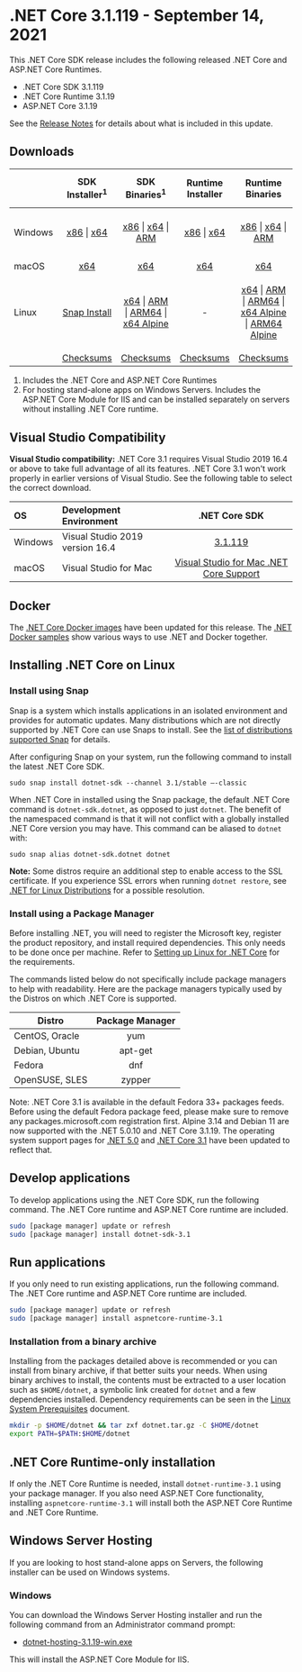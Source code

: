 # .NET Core 3.1.119 - September 14, 2021

This .NET Core SDK release includes the following released .NET Core and ASP.NET Core Runtimes.

* .NET Core SDK 3.1.119
* .NET Core Runtime 3.1.19
* ASP.NET Core 3.1.19

See the [Release Notes](3.1.19.md) for details about what is included in this update.

## Downloads

|           | SDK Installer<sup>1</sup>                        | SDK Binaries<sup>1</sup>                 | Runtime Installer                                        | Runtime Binaries                                 | ASP.NET Core Runtime           | Windows Desktop Runtime           |
| --------- | :------------------------------------------:     | :----------------------:                 | :---------------------------:                            | :-------------------------:                      | :-----------------:            |:-----------------:            |
| Windows   | [x86][dotnet-sdk-win-x86.exe] \| [x64][dotnet-sdk-win-x64.exe] | [x86][dotnet-sdk-win-x86.zip] \| [x64][dotnet-sdk-win-x64.zip] \| [ARM][dotnet-sdk-win-arm.zip] | [x86][dotnet-runtime-win-x86.exe] \| [x64][dotnet-runtime-win-x64.exe] | [x86][dotnet-runtime-win-x86.zip] \| [x64][dotnet-runtime-win-x64.zip] \| [ARM][dotnet-runtime-win-arm.zip]  | [x86][aspnetcore-runtime-win-x86.exe] \| [x64][aspnetcore-runtime-win-x64.exe] \| [ARM][aspnetcore-runtime-win-arm.zip] \|<br/> [Hosting Bundle][dotnet-hosting-win.exe]<sup>2</sup> | [x86][windowsdesktop-runtime-win-x86.exe] \| [x64][windowsdesktop-runtime-win-x64.exe] |
| macOS     | [x64][dotnet-sdk-osx-x64.pkg]  | [x64][dotnet-sdk-osx-x64.tar.gz]     | [x64][dotnet-runtime-osx-x64.pkg] | [x64][dotnet-runtime-osx-x64.tar.gz] | [x64][aspnetcore-runtime-osx-x64.tar.gz]<sup>1</sup> | - |
| Linux     |  [Snap Install](../install-linux.md)  | [x64][dotnet-sdk-linux-x64.tar.gz] \| [ARM][dotnet-sdk-linux-arm.tar.gz] \| [ARM64][dotnet-sdk-linux-arm64.tar.gz] \| [x64 Alpine][dotnet-sdk-linux-musl-x64.tar.gz] | - | [x64][dotnet-runtime-linux-x64.tar.gz] \| [ARM][dotnet-runtime-linux-arm.tar.gz] \| [ARM64][dotnet-runtime-linux-arm64.tar.gz] \| [x64 Alpine][dotnet-runtime-linux-musl-x64.tar.gz] \| [ARM64 Alpine][dotnet-runtime-linux-musl-arm64.tar.gz] | [x64][aspnetcore-runtime-linux-x64.tar.gz]<sup>1</sup>  \| [ARM][aspnetcore-runtime-linux-arm.tar.gz]<sup>1</sup> \| [ARM64][aspnetcore-runtime-linux-arm64.tar.gz]<sup>1</sup> \| [x64 Alpine][aspnetcore-runtime-linux-musl-x64.tar.gz] \| [ARM64 Alpine][aspnetcore-runtime-linux-musl-arm64.tar.gz] | - |
|  | [Checksums][checksums-sdk]                             | [Checksums][checksums-sdk]                                          | [Checksums][checksums-runtime]                             | [Checksums][checksums-runtime] | [Checksums][checksums-runtime] | [Checksums][checksums-runtime] |

1. Includes the .NET Core and ASP.NET Core Runtimes
2. For hosting stand-alone apps on Windows Servers. Includes the ASP.NET Core Module for IIS and can be installed separately on servers without installing .NET Core runtime.

## Visual Studio Compatibility

**Visual Studio compatibility:** .NET Core 3.1 requires Visual Studio 2019 16.4 or above to take full advantage of all its features. .NET Core 3.1 won't work properly in earlier versions of Visual Studio. See the following table to select the correct download.

| OS | Development Environment | .NET Core SDK |
| :-- | :-- | :--: |
| Windows | Visual Studio 2019 version 16.4 | [3.1.119](#downloads) |
| macOS | Visual Studio for Mac | [Visual Studio for Mac .NET Core Support](https://learn.microsoft.com/visualstudio/mac/net-core-support) |


## Docker

The [.NET Core Docker images](https://hub.docker.com/_/microsoft-dotnet) have been updated for this release. The [.NET Docker samples](https://github.com/dotnet/dotnet-docker/blob/main/samples/README.md) show various ways to use .NET and Docker together.

## Installing .NET Core on Linux

### Install using Snap

Snap is a system which installs applications in an isolated environment and provides for automatic updates. Many distributions which are not directly supported by .NET Core can use Snaps to install. See the [list of distributions supported Snap](https://docs.snapcraft.io/installing-snapd/6735) for details.

After configuring Snap on your system, run the following command to install the latest .NET Core SDK.

`sudo snap install dotnet-sdk --channel 3.1/stable –-classic`

When .NET Core in installed using the Snap package, the default .NET Core command is `dotnet-sdk.dotnet`, as opposed to just `dotnet`. The benefit of the namespaced command is that it will not conflict with a globally installed .NET Core version you may have. This command can be aliased to `dotnet` with:

`sudo snap alias dotnet-sdk.dotnet dotnet`

**Note:** Some distros require an additional step to enable access to the SSL certificate. If you experience SSL errors when running `dotnet restore`, see [.NET for Linux Distributions](../../../linux.md) for a possible resolution.

### Install using a Package Manager

Before installing .NET, you will need to register the Microsoft key, register the product repository, and install required dependencies. This only needs to be done once per machine. Refer to [Setting up Linux for .NET Core][linux-setup] for the requirements.

The commands listed below do not specifically include package managers to help with readability. Here are the package managers typically used by the Distros on which .NET Core is supported.

| Distro | Package Manager  |
| ---             | :----:  |
| CentOS, Oracle  | yum     |
| Debian, Ubuntu  | apt-get |
| Fedora          | dnf     |
| OpenSUSE, SLES  | zypper  |

Note: .NET Core 3.1 is available in the default Fedora 33+ packages feeds. Before using the default Fedora package feed, please make sure to remove any packages.microsoft.com registration first. Alpine 3.14 and Debian 11 are now supported with the .NET 5.0.10 and .NET Core 3.1.19. The operating system support pages for [.NET 5.0](../../5.0/5.0-supported-os.md) and [.NET Core 3.1](../3.1-supported-os.md) have been updated to reflect that.

## Develop applications

To develop applications using the .NET Core SDK, run the following command. The .NET Core runtime and ASP.NET Core runtime are included.

```bash
sudo [package manager] update or refresh
sudo [package manager] install dotnet-sdk-3.1
```

## Run applications

If you only need to run existing applications, run the following command. The .NET Core runtime and ASP.NET Core runtime are included.

```bash
sudo [package manager] update or refresh
sudo [package manager] install aspnetcore-runtime-3.1
```

### Installation from a binary archive

Installing from the packages detailed above is recommended or you can install from binary archive, if that better suits your needs. When using binary archives to install, the contents must be extracted to a user location such as `$HOME/dotnet`, a symbolic link created for `dotnet` and a few dependencies installed. Dependency requirements can be seen in the [Linux System Prerequisites](../linux-packages.md) document.

```bash
mkdir -p $HOME/dotnet && tar zxf dotnet.tar.gz -C $HOME/dotnet
export PATH=$PATH:$HOME/dotnet
```

## .NET Core Runtime-only installation

If only the .NET Core Runtime is needed, install `dotnet-runtime-3.1` using your package manager. If you also need ASP.NET Core functionality, installing `aspnetcore-runtime-3.1` will install both the ASP.NET Core Runtime and .NET Core Runtime.

## Windows Server Hosting

If you are looking to host stand-alone apps on Servers, the following installer can be used on Windows systems.

### Windows

You can download the Windows Server Hosting installer and run the following command from an Administrator command prompt:

* [dotnet-hosting-3.1.19-win.exe][dotnet-hosting-win.exe]

This will install the ASP.NET Core Module for IIS.

[blob-runtime]: https://dotnetcli.blob.core.windows.net/dotnet/Runtime/
[blob-sdk]: https://dotnetcli.blob.core.windows.net/dotnet/Sdk/
[release-notes]: 3.1.119-download.md
[snap-install]: 3.1.18-install-instructions.md

[checksums-runtime]: https://dotnetcli.blob.core.windows.net/dotnet/checksums/3.1.19-sha.txt
[checksums-sdk]: https://dotnetcli.blob.core.windows.net/dotnet/checksums/3.1.19-sha.txt

[linux-setup]: https://learn.microsoft.com/dotnet/core/install/linux



[//]: # ( Runtime 3.1.19)
[dotnet-runtime-linux-arm.tar.gz]: https://download.visualstudio.microsoft.com/download/pr/8e1ca0b4-88fe-4267-b242-ff2a79ab5dc0/b488c8ad7f025ae090a40d5f6bef2a13/dotnet-runtime-3.1.19-linux-arm.tar.gz
[dotnet-runtime-linux-arm64.tar.gz]: https://download.visualstudio.microsoft.com/download/pr/37373d1a-48c1-4f53-9456-a09b6b1ac622/f2f0b82797164e090b0b657d0d1029b6/dotnet-runtime-3.1.19-linux-arm64.tar.gz
[dotnet-runtime-linux-musl-arm64.tar.gz]: https://download.visualstudio.microsoft.com/download/pr/90eb6b76-6d34-445c-8443-be0cf00ff95f/bf5f85201292700d65d52942db3f86ae/dotnet-runtime-3.1.19-linux-musl-arm64.tar.gz
[dotnet-runtime-linux-musl-x64.tar.gz]: https://download.visualstudio.microsoft.com/download/pr/509b0445-4f9e-4775-8de9-4385fa516970/d669141bab879a464b12453f5a940f4a/dotnet-runtime-3.1.19-linux-musl-x64.tar.gz
[dotnet-runtime-linux-x64.tar.gz]: https://download.visualstudio.microsoft.com/download/pr/2600fa33-3746-4ab2-917f-f7dad2eb2e46/8b02443c004709e2ced7634f7ffae7ac/dotnet-runtime-3.1.19-linux-x64.tar.gz
[dotnet-runtime-osx-x64.pkg]: https://download.visualstudio.microsoft.com/download/pr/5a700564-f1a9-4593-ac5a-a62aa66b284d/000c8c713200ddd535e1ee9ba18abf95/dotnet-runtime-3.1.19-osx-x64.pkg
[dotnet-runtime-osx-x64.tar.gz]: https://download.visualstudio.microsoft.com/download/pr/4a58994d-6b88-412b-b9e6-d69c1bdcff18/3134d8545935802addd2cd307c9a6ba9/dotnet-runtime-3.1.19-osx-x64.tar.gz
[dotnet-runtime-win-arm.zip]: https://download.visualstudio.microsoft.com/download/pr/520f0dd2-9898-42de-bd43-754a6653e48d/be41ce797813c021c536a96978a6ebdd/dotnet-runtime-3.1.19-win-arm.zip
[dotnet-runtime-win-x64.exe]: https://download.visualstudio.microsoft.com/download/pr/be3014b3-8294-4152-9700-a35a8722c45b/e846545cbe6d18578ad48ebd448e09f3/dotnet-runtime-3.1.19-win-x64.exe
[dotnet-runtime-win-x64.zip]: https://download.visualstudio.microsoft.com/download/pr/2b94ae83-f888-46eb-8953-37477e682c32/90359347f81673d211ada139bd75e8d7/dotnet-runtime-3.1.19-win-x64.zip
[dotnet-runtime-win-x86.exe]: https://download.visualstudio.microsoft.com/download/pr/97b99278-6781-4dc1-9b3c-e82623a37e90/171363528a15b611b284ba6c9020f5ec/dotnet-runtime-3.1.19-win-x86.exe
[dotnet-runtime-win-x86.zip]: https://download.visualstudio.microsoft.com/download/pr/832135ee-2a85-484a-94cb-4e60178b013a/2384b7bc84ed5f20055d8329701a61cd/dotnet-runtime-3.1.19-win-x86.zip

[//]: # ( WindowsDesktop 3.1.19)
[windowsdesktop-runtime-win-x64.exe]: https://download.visualstudio.microsoft.com/download/pr/411e36fb-e1c7-4158-9464-0a473ec12a90/9b564480c7e693f3a297e83e73c02586/windowsdesktop-runtime-3.1.19-win-x64.exe
[windowsdesktop-runtime-win-x86.exe]: https://download.visualstudio.microsoft.com/download/pr/99810b85-b4cf-4832-9d8e-c83fa4a9561f/b6bd6966b51d8b767dcf8cb3dc0b1854/windowsdesktop-runtime-3.1.19-win-x86.exe

[//]: # ( ASP 3.1.19)
[aspnetcore-runtime-linux-arm.tar.gz]: https://download.visualstudio.microsoft.com/download/pr/151dda42-4bbe-4a05-a3bf-ccb5803a2a28/8e0b0ae365850d455efbf2afcd7c6768/aspnetcore-runtime-3.1.19-linux-arm.tar.gz
[aspnetcore-runtime-linux-arm64.tar.gz]: https://download.visualstudio.microsoft.com/download/pr/05c0293f-fabb-4d0a-926b-34f28c3ae4f0/b6666e2c4838ff24fb27447ee8437291/aspnetcore-runtime-3.1.19-linux-arm64.tar.gz
[aspnetcore-runtime-linux-musl-arm64.tar.gz]: https://download.visualstudio.microsoft.com/download/pr/8f4ab8f1-3377-4b44-9db4-9cf0c81680b9/fa4909431cf7856940d4542feddde23c/aspnetcore-runtime-3.1.19-linux-musl-arm64.tar.gz
[aspnetcore-runtime-linux-musl-x64.tar.gz]: https://download.visualstudio.microsoft.com/download/pr/dd2acf48-7ff8-42f0-bbdd-54503a65fc4f/6bfbd27b93d427837c1e13e9b57fa14c/aspnetcore-runtime-3.1.19-linux-musl-x64.tar.gz
[aspnetcore-runtime-linux-x64.tar.gz]: https://download.visualstudio.microsoft.com/download/pr/7a050aa5-7842-4bfa-a1c9-67c6c5995ea9/5592f443610943d5ca738ae92309dfab/aspnetcore-runtime-3.1.19-linux-x64.tar.gz
[aspnetcore-runtime-osx-x64.tar.gz]: https://download.visualstudio.microsoft.com/download/pr/d8fc8a1f-8d5f-4ab9-b847-5a265231987f/f634e0332753e0a436d16c7a9e0614dc/aspnetcore-runtime-3.1.19-osx-x64.tar.gz
[aspnetcore-runtime-win-arm.zip]: https://download.visualstudio.microsoft.com/download/pr/db611006-9e2e-4cc1-98e9-faae44f19078/20ccaa877e78f78a77d80700d933a6de/aspnetcore-runtime-3.1.19-win-arm.zip
[aspnetcore-runtime-win-x64.exe]: https://download.visualstudio.microsoft.com/download/pr/59e458f4-37b9-4600-864b-b03a31914579/5466cd8d666d4fb277c534cfd2aea3bd/aspnetcore-runtime-3.1.19-win-x64.exe
[aspnetcore-runtime-win-x64.zip]: https://download.visualstudio.microsoft.com/download/pr/931d585f-d14b-4714-93e7-b6c648b2aabd/8040f6c391002ae09b3e79662033eeb1/aspnetcore-runtime-3.1.19-win-x64.zip
[aspnetcore-runtime-win-x86.exe]: https://download.visualstudio.microsoft.com/download/pr/30ed5447-b7e2-433c-8af0-aad77e125d9e/dbc3195404a6e98ed1a9a751b91846f3/aspnetcore-runtime-3.1.19-win-x86.exe
[aspnetcore-runtime-win-x86.zip]: https://download.visualstudio.microsoft.com/download/pr/85a1e3cf-6aed-43b5-9e25-d09aa30612a9/c3efc480c2affc0adf73f2d7ab3efd7d/aspnetcore-runtime-3.1.19-win-x86.zip
[dotnet-hosting-win.exe]: https://download.visualstudio.microsoft.com/download/pr/c154f72b-dcaf-4852-8fbe-20f0f3c779a7/91c7e664a755fb3142740f14c5c96ea7/dotnet-hosting-3.1.19-win.exe


[//]: # ( SDK 3.1.119)
[dotnet-sdk-linux-arm.tar.gz]: https://download.visualstudio.microsoft.com/download/pr/2b395979-32e6-4154-bd52-007fb7b58ea1/a7558832505d59d3f0c444e2081304ae/dotnet-sdk-3.1.119-linux-arm.tar.gz
[dotnet-sdk-linux-arm64.tar.gz]: https://download.visualstudio.microsoft.com/download/pr/4b7053fb-c474-49b7-9064-64b5de935646/20148106c1aa427854d815112d844e8e/dotnet-sdk-3.1.119-linux-arm64.tar.gz
[dotnet-sdk-linux-musl-x64.tar.gz]: https://download.visualstudio.microsoft.com/download/pr/28fad77e-860e-4005-a48b-068e851db092/8c1852d14bc99fb85d90264029f8b8e4/dotnet-sdk-3.1.119-linux-musl-x64.tar.gz
[dotnet-sdk-linux-x64.tar.gz]: https://download.visualstudio.microsoft.com/download/pr/79a31046-8ecd-4c87-b185-484d0e99ec9a/541af215fcf16d85e25c32ae97550112/dotnet-sdk-3.1.119-linux-x64.tar.gz
[dotnet-sdk-linux-x64.zip]: https://download.visualstudio.microsoft.com/download/pr/13a6ad61-f9d9-4185-9737-bc8ce4d16e30/ef557c6ba2558eecf0699afb36b3176c/dotnet-sdk-3.1.119-linux-x64.zip
[dotnet-sdk-osx-x64.pkg]: https://download.visualstudio.microsoft.com/download/pr/02d02541-6e97-4542-bbd4-400a6a658390/60a10c853bb38d2854296babbf1ece73/dotnet-sdk-3.1.119-osx-x64.pkg
[dotnet-sdk-osx-x64.tar.gz]: https://download.visualstudio.microsoft.com/download/pr/cc607205-33dd-49d7-b019-d2a44604253b/c05f4390884fcd44d4abf55ee33bad0e/dotnet-sdk-3.1.119-osx-x64.tar.gz
[dotnet-sdk-win-arm.zip]: https://download.visualstudio.microsoft.com/download/pr/88391964-252f-4e58-a3bb-90187ba12d95/0b40de481977a5d1138993e58c280a23/dotnet-sdk-3.1.119-win-arm.zip
[dotnet-sdk-win-x64.exe]: https://download.visualstudio.microsoft.com/download/pr/8c6a9f7c-859b-41b2-9405-b6c07982d15d/0efa402953cb96e3dfedbf22919f2884/dotnet-sdk-3.1.119-win-x64.exe
[dotnet-sdk-win-x64.zip]: https://download.visualstudio.microsoft.com/download/pr/ac7b2c8c-dd07-4efe-884e-8d8a6eb90631/32bc4466327c843609319a4238853a1f/dotnet-sdk-3.1.119-win-x64.zip
[dotnet-sdk-win-x86.exe]: https://download.visualstudio.microsoft.com/download/pr/f393277b-8f45-4ade-9729-0547a88f229b/0a21d61f66261a9413f17124b19f7f4a/dotnet-sdk-3.1.119-win-x86.exe
[dotnet-sdk-win-x86.zip]: https://download.visualstudio.microsoft.com/download/pr/7946aa4f-89b7-4bd8-a7f3-8abf52836d1f/f414eeca6c01ec4924c3945043c994bd/dotnet-sdk-3.1.119-win-x86.zip